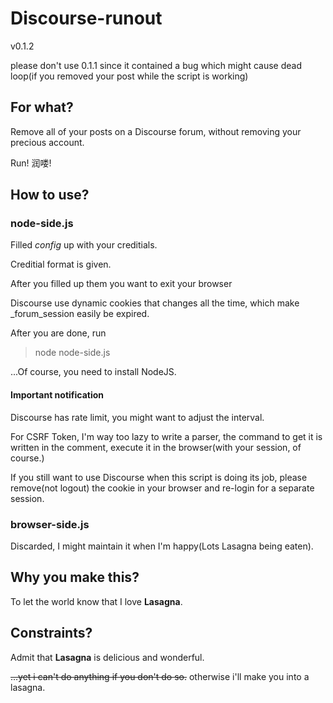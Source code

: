 # Discourse-runout 

v0.1.2

please don't use 0.1.1 since it contained a bug which might cause dead loop(if you removed your post while the script is working)

## For what?

Remove all of your posts on a Discourse forum, without removing your precious account.

Run! 润喽!

## How to use?

### node-side.js

Filled _config_ up with your creditials.

Creditial format is given.

After you filled up them you want to exit your browser

Discourse use dynamic cookies that changes all the time, which make _forum_session easily be expired.

After you are done, run

> node node-side.js

...Of course, you need to install NodeJS.
#### Important notification

Discourse has rate limit, you might want to adjust the interval.


For CSRF Token, I'm way too lazy to write a parser, the command to get it is written in the comment, execute it in the browser(with your session, of course.)


If you still want to use Discourse when this script is doing its job, please remove(not logout) the cookie in your browser and re-login for a separate session.

### browser-side.js

Discarded, I might maintain it when I'm happy(Lots Lasagna being eaten).

## Why you make this?

To let the world know that I love **Lasagna**.
## Constraints?

Admit that **Lasagna** is delicious and wonderful.

~~...yet i can't do anything if you don't do so.~~ otherwise i'll make you into a lasagna.
